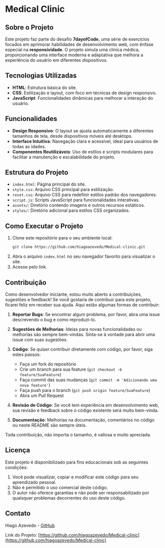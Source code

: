 # Medical Clinic

## Sobre o Projeto

Este projeto faz parte do desafio **7dayofCode**, uma série de exercícios focados em aprimorar habilidades de desenvolvimento web, com ênfase especial na **responsividade**. O projeto simula uma clínica médica, proporcionando uma interface moderna e adaptativa que melhora a experiência do usuário em diferentes dispositivos.

## Tecnologias Utilizadas

- **HTML**: Estrutura básica do site.
- **CSS**: Estilização e layout, com foco em técnicas de design responsivo.
- **JavaScript**: Funcionalidades dinâmicas para melhorar a interação do usuário.

## Funcionalidades

- **Design Responsivo**: O layout se ajusta automaticamente a diferentes tamanhos de tela, desde dispositivos móveis até desktops.
- **Interface Intuitiva**: Navegação clara e acessível, ideal para usuários de todas as idades.
- **Componentes Reutilizáveis**: Uso de estilos e scripts modulares para facilitar a manutenção e escalabilidade do projeto.

## Estrutura do Projeto

- `index.html`: Página principal do site.
- `style.css`: Arquivo CSS principal para estilização.
- `reset.css`: Arquivo CSS para redefinir estilos padrão dos navegadores.
- `script.js`: Scripts JavaScript para funcionalidades interativas.
- `assets/`: Diretório contendo imagens e outros recursos estáticos.
- `styles/`: Diretório adicional para estilos CSS organizados.

## Como Executar o Projeto

1. Clone este repositório para o seu ambiente local:
   ```bash
   git clone https://github.com/hiagoazevedo/Medical-clinic.git
2. Abra o arquivo `index.html` no seu navegador favorito para visualizar o site.
3. Acesse pelo link.

## Contribuição

Como desenvolvedor iniciante, estou muito aberto a contribuições, sugestões e feedback! Se você gostaria de contribuir para este projeto, ficarei feliz em receber sua ajuda. Aqui estão algumas formas de contribuir:

1. **Reportar Bugs**: Se encontrar algum problema, por favor, abra uma issue descrevendo o bug e como reproduzi-lo.

2. **Sugestões de Melhorias**: Ideias para novas funcionalidades ou melhorias são sempre bem-vindas. Sinta-se à vontade para abrir uma issue com suas sugestões.

3. **Código**: Se quiser contribuir diretamente com código, por favor, siga estes passos:
   - Faça um fork do repositório
   - Crie um branch para sua feature (`git checkout -b feature/SuaFeature`)
   - Faça commit das suas mudanças (`git commit -m 'Adicionando uma nova feature'`)
   - Faça push para o branch (`git push origin feature/SuaFeature`)
   - Abra um Pull Request

4. **Revisão de Código**: Se você tem experiência em desenvolvimento web, sua revisão e feedback sobre o código existente será muito bem-vinda.

5. **Documentação**: Melhorias na documentação, comentários no código ou neste README são sempre úteis.

Toda contribuição, não importa o tamanho, é valiosa e muito apreciada.

## Licença

Este projeto é disponibilizado para fins educacionais sob as seguintes condições:

1. Você pode visualizar, copiar e modificar este código para seu aprendizado pessoal.
2. Não é permitido o uso comercial deste código.
3. O autor não oferece garantias e não pode ser responsabilizado por quaisquer problemas decorrentes do uso deste código.

## Contato

Hiago Azevedo - [GitHub](https://github.com/hiagoazevedo)

Link do Projeto: [https://github.com/hiagoazevedo/Medical-clinic](https://github.com/hiagoazevedo/Medical-clinic)
